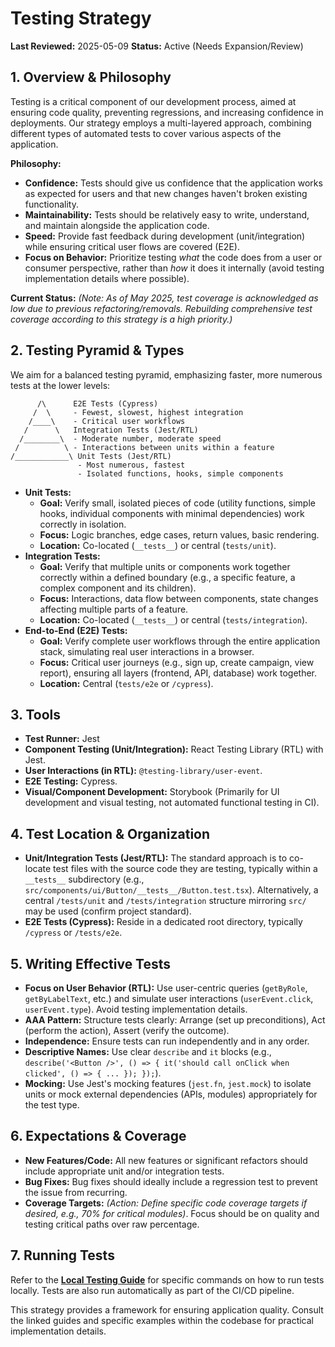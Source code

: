 # Testing Strategy

**Last Reviewed:** 2025-05-09
**Status:** Active (Needs Expansion/Review)

## 1. Overview & Philosophy

Testing is a critical component of our development process, aimed at ensuring code quality, preventing regressions, and increasing confidence in deployments. Our strategy employs a multi-layered approach, combining different types of automated tests to cover various aspects of the application.

**Philosophy:**

- **Confidence:** Tests should give us confidence that the application works as expected for users and that new changes haven't broken existing functionality.
- **Maintainability:** Tests should be relatively easy to write, understand, and maintain alongside the application code.
- **Speed:** Provide fast feedback during development (unit/integration) while ensuring critical user flows are covered (E2E).
- **Focus on Behavior:** Prioritize testing _what_ the code does from a user or consumer perspective, rather than _how_ it does it internally (avoid testing implementation details where possible).

**Current Status:** _(Note: As of May 2025, test coverage is acknowledged as low due to previous refactoring/removals. Rebuilding comprehensive test coverage according to this strategy is a high priority.)_

## 2. Testing Pyramid & Types

We aim for a balanced testing pyramid, emphasizing faster, more numerous tests at the lower levels:

```
      /\      E2E Tests (Cypress)
     /  \     - Fewest, slowest, highest integration
    /____\    - Critical user workflows
   /      \   Integration Tests (Jest/RTL)
  /________\  - Moderate number, moderate speed
 /          \ - Interactions between units within a feature
/____________\ Unit Tests (Jest/RTL)
               - Most numerous, fastest
               - Isolated functions, hooks, simple components
```

- **Unit Tests:**
  - **Goal:** Verify small, isolated pieces of code (utility functions, simple hooks, individual components with minimal dependencies) work correctly in isolation.
  - **Focus:** Logic branches, edge cases, return values, basic rendering.
  - **Location:** Co-located (`__tests__`) or central (`tests/unit`).
- **Integration Tests:**
  - **Goal:** Verify that multiple units or components work together correctly within a defined boundary (e.g., a specific feature, a complex component and its children).
  - **Focus:** Interactions, data flow between components, state changes affecting multiple parts of a feature.
  - **Location:** Co-located (`__tests__`) or central (`tests/integration`).
- **End-to-End (E2E) Tests:**
  - **Goal:** Verify complete user workflows through the entire application stack, simulating real user interactions in a browser.
  - **Focus:** Critical user journeys (e.g., sign up, create campaign, view report), ensuring all layers (frontend, API, database) work together.
  - **Location:** Central (`tests/e2e` or `/cypress`).

## 3. Tools

- **Test Runner:** Jest
- **Component Testing (Unit/Integration):** React Testing Library (RTL) with Jest.
- **User Interactions (in RTL):** `@testing-library/user-event`.
- **E2E Testing:** Cypress.
- **Visual/Component Development:** Storybook (Primarily for UI development and visual testing, not automated functional testing in CI).

## 4. Test Location & Organization

- **Unit/Integration Tests (Jest/RTL):** The standard approach is to co-locate test files with the source code they are testing, typically within a `__tests__` subdirectory (e.g., `src/components/ui/Button/__tests__/Button.test.tsx`). Alternatively, a central `/tests/unit` and `/tests/integration` structure mirroring `src/` may be used (confirm project standard).
- **E2E Tests (Cypress):** Reside in a dedicated root directory, typically `/cypress` or `/tests/e2e`.

## 5. Writing Effective Tests

- **Focus on User Behavior (RTL):** Use user-centric queries (`getByRole`, `getByLabelText`, etc.) and simulate user interactions (`userEvent.click`, `userEvent.type`). Avoid testing implementation details.
- **AAA Pattern:** Structure tests clearly: Arrange (set up preconditions), Act (perform the action), Assert (verify the outcome).
- **Independence:** Ensure tests can run independently and in any order.
- **Descriptive Names:** Use clear `describe` and `it` blocks (e.g., `describe('<Button />', () => { it('should call onClick when clicked', () => { ... }); });`).
- **Mocking:** Use Jest's mocking features (`jest.fn`, `jest.mock`) to isolate units or mock external dependencies (APIs, modules) appropriately for the test type.

## 6. Expectations & Coverage

- **New Features/Code:** All new features or significant refactors should include appropriate unit and/or integration tests.
- **Bug Fixes:** Bug fixes should ideally include a regression test to prevent the issue from recurring.
- **Coverage Targets:** _(Action: Define specific code coverage targets if desired, e.g., 70% for critical modules)_. Focus should be on quality and testing critical paths over raw percentage.

## 7. Running Tests

Refer to the **[Local Testing Guide](../guides/developer/local-testing-guide.md)** for specific commands on how to run tests locally.
Tests are also run automatically as part of the CI/CD pipeline.

This strategy provides a framework for ensuring application quality. Consult the linked guides and specific examples within the codebase for practical implementation details.

